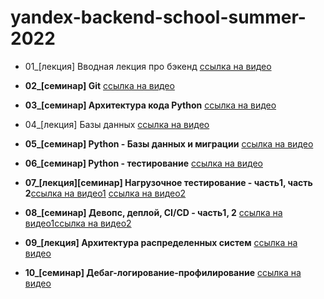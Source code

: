 # yandex-backend-school-summer-2022

- 01_[лекция] Вводная лекция про бэкенд [ссылка на видео](https://www.youtube.com/watch?v=-ihmqF50Gps)

- **02_[семинар] Git** [ссылка на видео](https://www.youtube.com/watch?v=7FaOi-noRMI)

- **03_[семинар] Архитектура кода Python** [ссылка на видео](https://www.youtube.com/watch?v=Qw-Wj6NZelQ)

- 04_[лекция] Базы данных [ссылка на видео](https://www.youtube.com/watch?v=p2ZA1TIixgM)

- **05_[семинар] Python - Базы данных и миграции** [ссылка на видео](https://www.youtube.com/watch?app=desktop&v=pdz1zI78ato&feature=youtu.be)

- **06_[семинар] Python - тестирование** [ссылка на видео](https://www.youtube.com/watch?v=957lkNw-ThE)

- **07_[лекция][семинар] Нагрузочное тестирование - часть1, часть 2**[ссылка на видео1](https://www.youtube.com/watch?v=rkDaMowYrUM) [ссылка на видео2](https://www.youtube.com/watch?v=JgJozjJWlUg)

- **08_[семинар] Девопс, деплой, CI/CD - часть1, 2** [ссылка на видео1](https://www.youtube.com/watch?v=5llOsvi7xeM)[ссылка на видео2](https://www.youtube.com/watch?v=5cbvqmDAOZA)

- **09_[лекция] Архитектура распределенных систем** [ссылка на видео](https://www.youtube.com/watch?v=VoDGD_-d-Sg)

- **10_[семинар] Дебаг-логирование-профилирование** [ссылка на видео](https://www.youtube.com/watch?v=0MEMOQVJZ00)